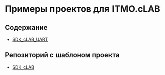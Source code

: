 # Примеры проектов для ITMO.cLAB
## Содержание
- [SDK_cLAB_UART](https://github.com/lmtspbru/SDK_cLAB_Examples/tree/main/SDK_cLAB_UART)
## Репозиторий с шаблоном проекта
- [SDK_cLAB](https://github.com/lmtspbru/SDK_cLAB)
